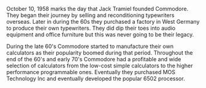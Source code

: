 October 10, 1958 marks the day that Jack Tramiel founded Commodore. They began their journey by selling and reconditioning typewriters overseas. Later in during the 60s they purchased a factory in West Germany to produce their own typewriters. They did dip their toes into audio equipment and office furniture but this was never going to be their legacy.

During the late 60's Commodore started to manufacture their own calculators as their popularity boomed during that period. Throughout the end of the 60's and early 70's Commodore had a profitable and wide selection of calculators from the low-cost simple calculators to the higher performance programmable ones. Eventually they purchased MOS Technology Inc and eventually developed the popular 6502 processor.
